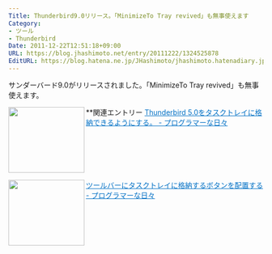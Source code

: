 ```yaml
---
Title: Thunderbird9.0リリース。「MinimizeTo Tray revived」も無事使えます
Category:
- ツール
- Thunderbird
Date: 2011-12-22T12:51:18+09:00
URL: https://blog.jhashimoto.net/entry/20111222/1324525878
EditURL: https://blog.hatena.ne.jp/JHashimoto/jhashimoto.hatenadiary.jp/atom/entry/12921228815717256950
---
```


サンダーバード9.0がリリースされました。「MinimizeTo Tray revived」も無事使えます。

**関連エントリー
<a href="http://d.hatena.ne.jp/JHashimoto/20110627/1309339283" target="_blank" rel="nofollow"><img class="alignleft" align="left" border="0" src="http://capture.heartrails.com/150x130/shadow?http://d.hatena.ne.jp/JHashimoto/20110627/1309339283" alt="" width="150" height="130" /></a><a style="color:#0070C5;" href="http://d.hatena.ne.jp/JHashimoto/20110627/1309339283" target="_blank" rel="nofollow">Thunderbird 5.0をタスクトレイに格納できるようにする。 - プログラマーな日々</a><a href="http://b.hatena.ne.jp/entry/http://d.hatena.ne.jp/JHashimoto/20110627/1309339283" target="_blank"><img border="0" src="http://b.hatena.ne.jp/entry/image/http://d.hatena.ne.jp/JHashimoto/20110627/1309339283" alt="" /></a><br style="clear:both;" />

<a href="http://d.hatena.ne.jp/JHashimoto/20110909/1315798840#c" target="_blank" rel="nofollow"><img class="alignleft" align="left" border="0" src="http://capture.heartrails.com/150x130/shadow?http://d.hatena.ne.jp/JHashimoto/20110909/1315798840#c" alt="" width="150" height="130" /></a><a style="color:#0070C5;" href="http://d.hatena.ne.jp/JHashimoto/20110909/1315798840#c" target="_blank" rel="nofollow">ツールバーにタスクトレイに格納するボタンを配置する - プログラマーな日々</a><a href="http://b.hatena.ne.jp/entry/http://d.hatena.ne.jp/JHashimoto/20110909/1315798840#c" target="_blank"><img border="0" src="http://b.hatena.ne.jp/entry/image/http://d.hatena.ne.jp/JHashimoto/20110909/1315798840#c" alt="" /></a><br style="clear:both;" />
